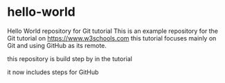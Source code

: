 # hello-world
Hello World repository for Git tutorial
This is an example repository  for the Git tutorial on https://www.w3schools.com
this tutorial focuses mainly on Git and using GitHub as its remote.

this repository is build step by in the tutorial

it now includes steps for GitHub 


